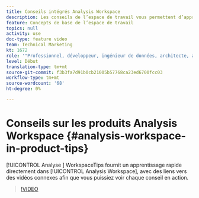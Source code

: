```yaml
---
title: Conseils intégrés Analysis Workspace
description: Les conseils de l’espace de travail vous permettent d’apprendre rapidement directement en Analysis Workspace, avec des liens vers des vidéos connexes afin que vous puissiez voir chaque conseil en action.
feature: Concepts de base de l’espace de travail
topics: null
activity: use
doc-type: feature video
team: Technical Marketing
kt: 1672
role: '"Professionnel, développeur, ingénieur de données, architecte, architecte de données, administrateur, responsable"'
level: Début
translation-type: tm+mt
source-git-commit: f3b3fa7d91b0cb21005b57768ca23ed6700fcc03
workflow-type: tm+mt
source-wordcount: '68'
ht-degree: 0%

---
```



# Conseils sur les produits Analysis Workspace {#analysis-workspace-in-product-tips}

[!UICONTROL Analyse ] WorkspaceTips fournit un apprentissage rapide directement dans  [!UICONTROL Analysis Workspace], avec des liens vers des vidéos connexes afin que vous puissiez voir chaque conseil en action.

>[!VIDEO](https://video.tv.adobe.com/v/23135/?quality=12)
